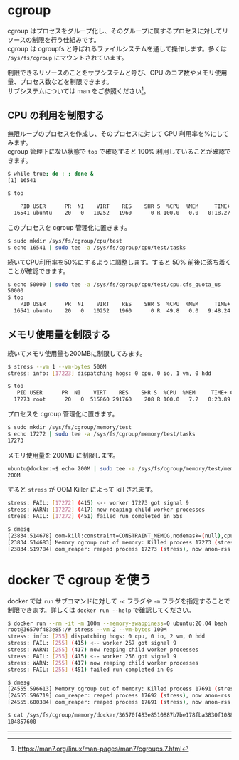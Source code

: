 # cgroup

cgroup はプロセスをグループ化し、そのグループに属するプロセスに対してリソースの制限を行う仕組みです。  
cgroup は cgroupfs と呼ばれるファイルシステムを通して操作します。多くは `/sys/fs/cgroup` にマウントされています。

制限できるリソースのことをサブシステムと呼び、CPU のコア数やメモリ使用量、プロセス数などを制限できます。  
サブシステムについては man をご参照ください[^1]。

## CPU の利用を制限する

無限ループのプロセスを作成し、そのプロセスに対して CPU 利用率を%にしてみます。  
cgroup 管理下にない状態で `top` で確認すると 100% 利用していることが確認できます。

```sh
$ while true; do : ; done &
[1] 16541

$ top

    PID USER      PR  NI    VIRT    RES    SHR S  %CPU  %MEM     TIME+ COMMAND
  16541 ubuntu    20   0   10252   1960      0 R 100.0   0.0   0:18.27 bash
```

このプロセスを cgroup 管理化に置きます。

```sh
$ sudo mkdir /sys/fs/cgroup/cpu/test
$ echo 16541 | sudo tee -a /sys/fs/cgroup/cpu/test/tasks
```

続いてCPU利用率を50%にするように調整します。すると 50% 前後に落ち着くことが確認できます。

```sh
$ echo 50000 | sudo tee -a /sys/fs/cgroup/cpu/test/cpu.cfs_quota_us
50000
$ top
    PID USER      PR  NI    VIRT    RES    SHR S  %CPU  %MEM     TIME+ COMMAND
  16541 ubuntu    20   0   10252   1960      0 R  49.8   0.0   9:48.24 bash
```

## メモリ使用量を制限する

続いてメモリ使用量も200MBに制限してみます。

```sh
$ stress --vm 1 --vm-bytes 500M
stress: info: [17223] dispatching hogs: 0 cpu, 0 io, 1 vm, 0 hdd

$ top
   PID USER      PR  NI    VIRT    RES    SHR S  %CPU  %MEM     TIME+ COMMAND
  17273 root      20   0  515860 291760    208 R 100.0   7.2   0:23.89 stress
```

プロセスを cgroup 管理化に置きます。

```sh
$ sudo mkdir /sys/fs/cgroup/memory/test
$ echo 17272 | sudo tee -a /sys/fs/cgroup/memory/test/tasks
17273
```

メモリ使用量を 200MB に制限します。

```sh
ubuntu@docker:~$ echo 200M | sudo tee -a /sys/fs/cgroup/memory/test/memory.limit_in_bytes
200M
```

すると `stress` が OOM Killer によって kill されます。

```sh
stress: FAIL: [17272] (415) <-- worker 17273 got signal 9
stress: WARN: [17272] (417) now reaping child worker processes
stress: FAIL: [17272] (451) failed run completed in 55s

$ dmesg
[23834.514678] oom-kill:constraint=CONSTRAINT_MEMCG,nodemask=(null),cpuset=/,mems_allowed=0,oom_memcg=/test,task_memcg=/test,task=stress,pid=17273,uid=0
[23834.514683] Memory cgroup out of memory: Killed process 17273 (stress) total-vm:515860kB, anon-rss:204432kB, file-rss:336kB, shmem-rss:0kB, UID:0 pgtables:444kB oom_score_adj:0
[23834.519784] oom_reaper: reaped process 17273 (stress), now anon-rss:0kB, file-rss:0kB, shmem-rss:0kB
```

# docker で cgroup を使う

docker では `run` サブコマンドに対して `-c` フラグや `-m` フラグを指定することで制限できます。詳しくは `docker run --help` で確認してください。

```sh
$ docker run --rm -it -m 100m --memory-swappiness=0 ubuntu:20.04 bash
root@36570f483e85:/# stress --vm 2 --vm-bytes 100M
stress: info: [255] dispatching hogs: 0 cpu, 0 io, 2 vm, 0 hdd
stress: FAIL: [255] (415) <-- worker 257 got signal 9
stress: WARN: [255] (417) now reaping child worker processes
stress: FAIL: [255] (415) <-- worker 256 got signal 9
stress: WARN: [255] (417) now reaping child worker processes
stress: FAIL: [255] (451) failed run completed in 0s

$ dmesg
[24555.596613] Memory cgroup out of memory: Killed process 17691 (stress) total-vm:106260kB, anon-rss:45456kB, file-rss:320kB, shmem-rss:0kB, UID:0 pgtables:136kB oom_score_adj:0
[24555.596719] oom_reaper: reaped process 17692 (stress), now anon-rss:0kB, file-rss:0kB, shmem-rss:0kB
[24555.600384] oom_reaper: reaped process 17691 (stress), now anon-rss:0kB, file-rss:0kB, shmem-rss:0kB

$ cat /sys/fs/cgroup/memory/docker/36570f483e8510887b7be178fba3830f1088aa694131c89a18043ef3db220658/memory.limit_in_bytes
104857600
```

---

[^1]: https://man7.org/linux/man-pages/man7/cgroups.7.html
